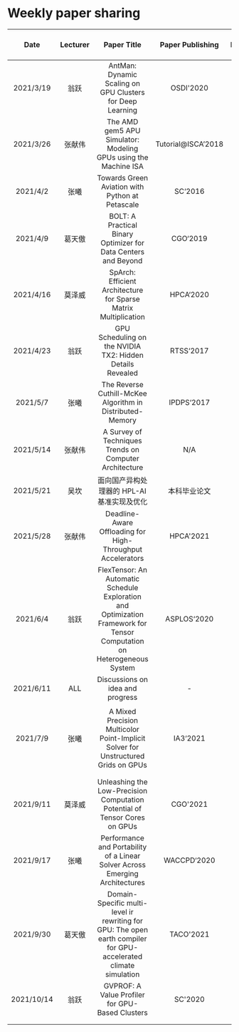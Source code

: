 # Weekly paper sharing

|    Date    | Lecturer | Paper Title |  Paper Publishing  | Paper Download Link  |  Slide Link |
| :--------: | :------: | :----------------------------------------------------------: | :----------------: | :----------------------------------------------------------: | :----------------------------------------------------------: |
| 2021/3/19  |   翁跃   | AntMan: Dynamic Scaling on GPU Clusters for Deep Learning |     OSDI'2020      |     [paper](https://www.usenix.org/system/files/osdi20-xiao.pdf)      |         [slide](https://docs.qq.com/slide/DWndQRHpBUkplRWxq)          |
| 2021/3/26  |  张献伟  | The AMD gem5 APU Simulator: Modeling GPUs using the Machine ISA | Tutorial@ISCA’2018 |    [paper](https://xianweiz.github.io/doc/papers/gem5_hpca18.pdf)     | [slide](http://www.m5sim.org/wiki/images/1/19/AMD_gem5_APU_simulator_isca_2018_gem5_wiki.pdf) |
|  2021/4/2  |   张曦   |       Towards Green Aviation with Python at Petascale        |      SC‘2016       |          [paper](https://docs.qq.com/pdf/DUk1OY0VoYWx1dmhv)           |         [slide](https://docs.qq.com/slide/DUkdyaW5UZkV2UFN5)          |
|  2021/4/9  |  葛天傲  | BOLT: A Practical Binary Optimizer for Data Centers and Beyond |      CGO‘2019      |        [paper](https://dl.acm.org/doi/10.5555/3314872.3314876)        | [slide](https://llvm.org/devmtg/2016-03/Presentations/BOLT_EuroLLVM_2016.pdf) |
| 2021/4/16  |  莫泽威  | SpArch: Efficient Architecture for Sparse Matrix Multiplication |     HPCA‘2020      |             [paper](https://arxiv.org/pdf/2002.08947.pdf)             | [slide](https://hanruiwang.me/assets/slides/HPCA2020_SpArch_slides_Hanrui_Wang.pdf) |
| 2021/4/23  |   翁跃   |  GPU Scheduling on the NVIDIA TX2: Hidden Details Revealed   |     RTSS‘2017      |         [paper](https://ieeexplore.ieee.org/document/8277284)         |         [slide](https://docs.qq.com/slide/DWlZIbFppTUlsa3BM)          |
|  2021/5/7  |   张曦   |  The Reverse Cuthill-McKee Algorithm in Distributed-Memory   |     IPDPS‘2017     |             [paper](https://arxiv.org/pdf/1610.08128.pdf)             |         [slide](https://docs.qq.com/slide/DUmdMTkN6c0ZFWWxo)          |
| 2021/5/14  |  张献伟  |    A Survey of Techniques Trends on Computer Architecture    |        N/A         |                              -                               |          [slide](https://docs.qq.com/pdf/DUVFGRWJZQWxTR2Fq)           |
| 2021/5/21  |   吴坎   |         面向国产异构处理器的 HPL-AI 基准实现及优化          |    本科毕业论文    |        [paper](https://wu-kan.github.io/sysu-thesis/main.pdf)         |                              -                               |
| 2021/5/28  |  张献伟  |  Deadline-Aware Offloading for High-Throughput Accelerators  |     HPCA'2021      | [paper](https://pages.cs.wisc.edu/~sinclair/papers/yeh-lax-hpca21.pdf) | [slide](https://pages.cs.wisc.edu/~sinclair/presentations/hpca21-longTalk-final.pdf) |
|  2021/6/4  |   翁跃   | FlexTensor: An Automatic Schedule Exploration and Optimization Framework for Tensor Computation on Heterogeneous System |    ASPLOS‘2020     |        [paper](https://dl.acm.org/doi/10.1145/3373376.3378508)        | [slide](https://mesalab.cn/download?id=1024&url=f%2Farticle%2Fdetail%3Fid%3D264) |
| 2021/6/11  |   ALL    |               Discussions on idea and progress               |         -          |                              -                               |                              -                               |
|            |          |                                                              |                    |                                                              |                                                              |
|  2021/7/9  |   张曦   | A Mixed Precision Multicolor Point-Implicit Solver for Unstructured Grids on GPUs |      IA3‘2021      |          [paper](https://docs.qq.com/pdf/DUmlHZEh4SndpU29q)           |         [slide](https://docs.qq.com/slide/DUnV4VXhVeHZlT1BM)          |
|            |          |                                                              |                    |                                                              |                                                              |
|            |          |                                                              |                    |                                                              |                                                              |
| 2021/9/11  |  莫泽威  | Unleashing the Low-Precision Computation Potential of Tensor Cores on GPUs        |      CGO'2021      |          [paper](https://ieeexplore.ieee.org/document/9370335)        |         [slide](https://docs.qq.com/pdf/DRVBiZXh1Z3lSR1Fp)                   |
|  2021/9/17  |   张曦   |  Performance and Portability of a Linear Solver Across Emerging Architectures   |     WACCPD‘2020     |             [paper](https://waccpd.org/wp-content/uploads/2020/10/ws_waccpd104s2-file1.pdf)             |         [slide](https://docs.qq.com/slide/DUmdMTkN6c0ZFWWxo)          |
| 2021/9/30  |  葛天傲  | Domain-Specific multi-level ir rewriting for GPU: The open earth compiler for GPU-accelerated climate simulation |   TACO'2021                 |    [paper](https://dl.acm.org/doi/10.1145/3469030)          |       [slide](https://docs.qq.com/slide/DSG5uQUVJQkFmYlFu)              |
| 2021/10/14 |   翁跃   |       GVPROF: A Value Profiler for GPU-Based Clusters        |      SC'2020       |         [paper](https://ieeexplore.ieee.org/document/9355258)         |         [slide](https://docs.qq.com/slide/DWmxHYnBWR1BVeHd0)          |
|            |          |                                                              |                    |                                                              |                                                              |
|            |          |                                                              |                    |                                                              |                                                              |





